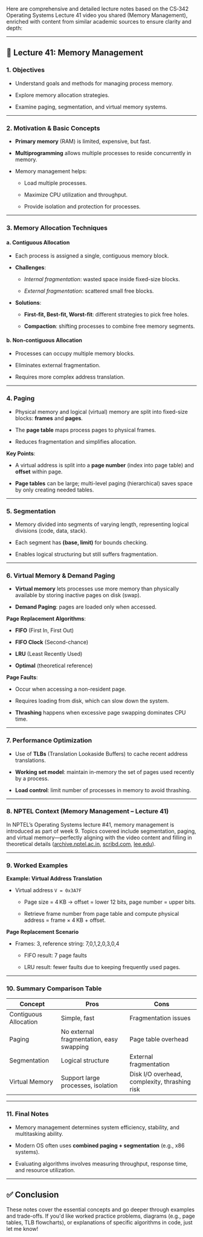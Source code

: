 Here are comprehensive and detailed lecture notes based on the CS‑342 Operating Systems Lecture 41 video you shared (Memory Management), enriched with content from similar academic sources to ensure clarity and depth:

---

## 🧠 Lecture 41: Memory Management

### 1. Objectives

- Understand goals and methods for managing process memory.
    
- Explore memory allocation strategies.
    
- Examine paging, segmentation, and virtual memory systems.
    

---

### 2. Motivation & Basic Concepts

- **Primary memory** (RAM) is limited, expensive, but fast.
    
- **Multiprogramming** allows multiple processes to reside concurrently in memory.
    
- Memory management helps:
    
    - Load multiple processes.
        
    - Maximize CPU utilization and throughput.
        
    - Provide isolation and protection for processes.
        

---

### 3. Memory Allocation Techniques

#### a. Contiguous Allocation

- Each process is assigned a single, contiguous memory block.
    
- **Challenges**:
    
    - _Internal fragmentation_: wasted space inside fixed-size blocks.
        
    - _External fragmentation_: scattered small free blocks.
        
- **Solutions**:
    
    - **First-fit, Best-fit, Worst-fit**: different strategies to pick free holes.
        
    - **Compaction**: shifting processes to combine free memory segments.
        

#### b. Non‑contiguous Allocation

- Processes can occupy multiple memory blocks.
    
- Eliminates external fragmentation.
    
- Requires more complex address translation.
    

---

### 4. Paging

- Physical memory and logical (virtual) memory are split into fixed-size blocks: **frames** and **pages**.
    
- The **page table** maps process pages to physical frames.
    
- Reduces fragmentation and simplifies allocation.
    

**Key Points**:

- A virtual address is split into a **page number** (index into page table) and **offset** within page.
    
- **Page tables** can be large; multi-level paging (hierarchical) saves space by only creating needed tables.
    

---

### 5. Segmentation

- Memory divided into segments of varying length, representing logical divisions (code, data, stack).
    
- Each segment has **(base, limit)** for bounds checking.
    
- Enables logical structuring but still suffers fragmentation.
    

---

### 6. Virtual Memory & Demand Paging

- **Virtual memory** lets processes use more memory than physically available by storing inactive pages on disk (swap).
    
- **Demand Paging**: pages are loaded only when accessed.
    

**Page Replacement Algorithms**:

- **FIFO** (First In, First Out)
    
- **FIFO Clock** (Second-chance)
    
- **LRU** (Least Recently Used)
    
- **Optimal** (theoretical reference)
    

**Page Faults**:

- Occur when accessing a non-resident page.
    
- Requires loading from disk, which can slow down the system.
    
- **Thrashing** happens when excessive page swapping dominates CPU time.
    

---

### 7. Performance Optimization

- Use of **TLBs** (Translation Lookaside Buffers) to cache recent address translations.
    
- **Working set model**: maintain in-memory the set of pages used recently by a process.
    
- **Load control**: limit number of processes in memory to avoid thrashing.
    

---

### 8. NPTEL Context (Memory Management – Lecture 41)

In NPTEL’s Operating Systems lecture #41, memory management is introduced as part of week 9. Topics covered include segmentation, paging, and virtual memory—perfectly aligning with the video content and filling in theoretical details ([archive.nptel.ac.in](https://archive.nptel.ac.in/courses/106/105/106105214/?utm_source=chatgpt.com "Computer Science and Engineering - NOC:Operating System ... - Nptel"), [scribd.com](https://www.scribd.com/document/174382467/HPC-Lecture11?utm_source=chatgpt.com "HPC Lecture11 | PDF | Operating System | Process (Computing)"), [lee.edu](https://lee.edu/catalog/files/huntsville/lchc-2015-16.pdf?utm_source=chatgpt.com "[PDF] Huntsville Catalog, 2015-2016 - Lee College")).

---

### 9. Worked Examples

**Example: Virtual Address Translation**

- Virtual address `V = 0x3A7F`
    
    - Page size = 4 KB → offset = lower 12 bits, page number = upper bits.
        
    - Retrieve frame number from page table and compute physical address = frame × 4 KB + offset.
        

**Page Replacement Scenario**

- Frames: 3, reference string: 7,0,1,2,0,3,0,4
    
    - FIFO result: 7 page faults
        
    - LRU result: fewer faults due to keeping frequently used pages.
        

---

### 10. Summary Comparison Table

|Concept|Pros|Cons|
|---|---|---|
|Contiguous Allocation|Simple, fast|Fragmentation issues|
|Paging|No external fragmentation, easy swapping|Page table overhead|
|Segmentation|Logical structure|External fragmentation|
|Virtual Memory|Support large processes, isolation|Disk I/O overhead, complexity, thrashing risk|

---

### 11. Final Notes

- Memory management determines system efficiency, stability, and multitasking ability.
    
- Modern OS often uses **combined paging + segmentation** (e.g., x86 systems).
    
- Evaluating algorithms involves measuring throughput, response time, and resource utilization.
    

---

## ✅ Conclusion

These notes cover the essential concepts and go deeper through examples and trade-offs. If you'd like worked practice problems, diagrams (e.g., page tables, TLB flowcharts), or explanations of specific algorithms in code, just let me know!